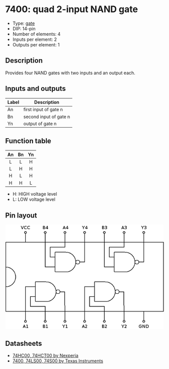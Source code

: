 # 7400: quad 2-input NAND gate

- Type: [gate](gates.md)
- DIP: 14-pin
- Number of elements: 4
- Inputs per element: 2
- Outputs per element: 1

## Description

Provides four NAND gates with two inputs and an output each.

## Inputs and outputs

| Label | Description            |
| ----- | ---------------------- |
| An    | first input of gate n  |
| Bn    | second input of gate n |
| Yn    | output of gate n       |

## Function table

| An  | Bn  | Yn  |
|:---:|:---:|:---:|
| L   | L   | H   |
| L   | H   | H   |
| H   | L   | H   |
| H   | H   | L   |

- H: HIGH voltage level
- L: LOW voltage level

## Pin layout

![](../dia/7400-dip.png)

## Datasheets

- [74HC00, 74HCT00 by Nexperia](https://assets.nexperia.com/documents/data-sheet/74HC_HCT00.pdf)
- [7400, 74LS00, 74S00 by Texas Instruments](http://www.ti.com/lit/ds/symlink/sn74ls00.pdf)
